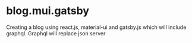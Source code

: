 # blog.mui.gatsby
Creating a blog using react.js, material-ui and gatsby.js which will include graphql. Graphql will replace json server
